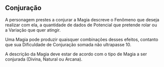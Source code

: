 ## **Conjuração**

A personagem prestes a conjurar a Magia descreve o Fenômeno que deseja realizar com ela, a quantidade de dados de Potencial que pretende rolar ou a Variação que quer atingir.

Uma Magia pode produzir quaisquer combinações desses efeitos, contanto que sua Dificuldade de Conjuração somada não ultrapasse 10\.

A descrição da Magia deve estar de acordo com o tipo de Magia a ser conjurada (Divina, Natural ou Arcana).

